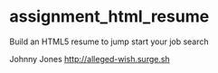 # assignment_html_resume
Build an HTML5 resume to jump start your job search

Johnny Jones
http://alleged-wish.surge.sh
